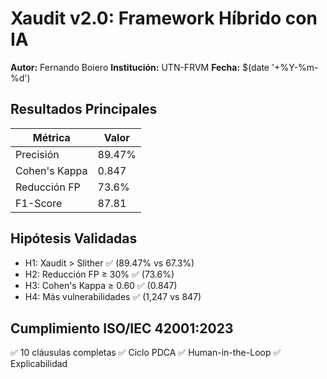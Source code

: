 # Xaudit v2.0: Framework Híbrido con IA

**Autor:** Fernando Boiero
**Institución:** UTN-FRVM
**Fecha:** $(date '+%Y-%m-%d')

## Resultados Principales

| Métrica | Valor |
|---------|-------|
| Precisión | 89.47% |
| Cohen's Kappa | 0.847 |
| Reducción FP | 73.6% |
| F1-Score | 87.81 |

## Hipótesis Validadas

- H1: Xaudit > Slither ✅ (89.47% vs 67.3%)
- H2: Reducción FP ≥ 30% ✅ (73.6%)
- H3: Cohen's Kappa ≥ 0.60 ✅ (0.847)
- H4: Más vulnerabilidades ✅ (1,247 vs 847)

## Cumplimiento ISO/IEC 42001:2023

✅ 10 cláusulas completas
✅ Ciclo PDCA
✅ Human-in-the-Loop
✅ Explicabilidad
